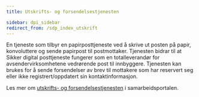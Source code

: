 ```yaml
---
title: Utskrifts- og forsendelsestjenesten

sidebar: dpi_sidebar
redirect_from: /sdp_index_utskrift
---
```


En tjeneste som tilbyr en papirposttjeneste ved å skrive ut posten på
papir, konvoluttere og sende papirpost til postmottaker.  Tjenesten bidrar til at Sikker digital posttjeneste fungerer som en
totalleverandør for avsendervirksomhetene vedrørende post til innbyggere.  Tjenesten kan brukes for å sende forsendelser av brev til mottakere som har reservert seg eller ikke registrert/oppdatert sin
kontaktinformasjon.

Les mer om [utskrifts- og forsendelsestjenesten](https://samarbeid.digdir.no/digital-postkasse/utskrifts-og-forsendelsestjenesten/644) i samarbeidsportalen.
